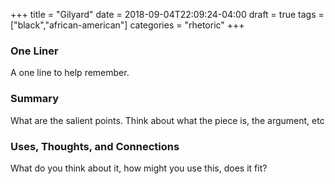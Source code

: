 +++
title = "Gilyard"
date = 2018-09-04T22:09:24-04:00
draft = true
tags = ["black","african-american"]
categories = "rhetoric"
+++
### One Liner
A one line to help remember.

### Summary
What are the salient points. Think about what the piece is, the argument, etc

### Uses, Thoughts, and Connections
What do you think about it, how might you use this, does it fit?
